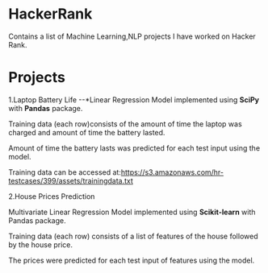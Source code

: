 HackerRank
==========
Contains a list of Machine Learning,NLP projects I have worked on Hacker Rank. 

Projects
=========
1.Laptop Battery Life 
	--*Linear Regression Model implemented using __SciPy__ with __Pandas__ package.

Training data (each row)consists of the amount of time the laptop was charged and amount of time the battery lasted.

Amount of time the battery lasts was predicted for each test input using the model.

Training data can be accessed at:https://s3.amazonaws.com/hr-testcases/399/assets/trainingdata.txt


2.House Prices Prediction

Multivariate Linear Regression Model implemented using **Scikit-learn** with Pandas package.

Training data (each row) consists of a list of features of the house followed by the house price.

The prices were predicted for each test input of features using the model.